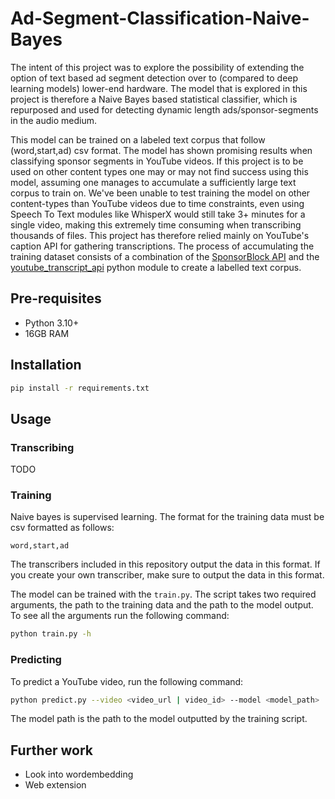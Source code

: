 # Ad-Segment-Classification-Naive-Bayes

The intent of this project was to explore the possibility of extending the option of text based ad segment detection over to (compared to deep learning models) lower-end hardware.
The model that is explored in this project is therefore a Naive Bayes based statistical classifier, which is repurposed and used for detecting dynamic length ads/sponsor-segments in the audio medium.

This model can be trained on a labeled text corpus that follow (word,start,ad) csv format.
The model has shown promising results when classifying sponsor segments in YouTube videos. If this project is to be used on other content types one may or may not find success using this model, assuming one manages to accumulate a sufficiently large text corpus to train on.
We've been unable to test training the model on other content-types than YouTube videos due to time constraints, even using Speech To Text modules like WhisperX would still take 3+ minutes for a single video, making this extremely time consuming when transcribing thousands of files. This project has therefore relied mainly on YouTube's caption API for gathering transcriptions.
The process of accumulating the training dataset consists of a combination of the [SponsorBlock API](https://sponsor.ajay.app/) and the [youtube_transcript_api](https://pypi.org/project/youtube-transcript-api/) python module to create a labelled text corpus.


## Pre-requisites

- Python 3.10+
- 16GB RAM

## Installation

```bash
pip install -r requirements.txt
```

## Usage

### Transcribing

TODO

### Training

Naive bayes is supervised learning. The format for the training data must be csv formatted as follows:

```csv
word,start,ad
```

The transcribers included in this repository output the data in this format. If you create your own transcriber, make sure to output the data in this format.

The model can be trained with the `train.py`. The script takes two required arguments, the path to the training data and the path to the model output. To see all the arguments run the following command:

```bash
python train.py -h
```

### Predicting
To predict a YouTube video, run the following command:

```bash
python predict.py --video <video_url | video_id> --model <model_path>
```

The model path is the path to the model outputted by the training script.


## Further work

- Look into wordembedding
- Web extension
